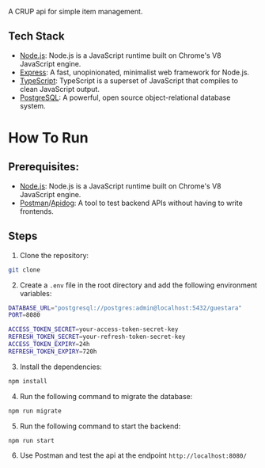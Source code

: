 A CRUP api for simple item management.

## Tech Stack

- [Node.js](https://nodejs.org): Node.js is a JavaScript runtime built on Chrome's V8 JavaScript engine.
- [Express](https://expressjs.com): A fast, unopinionated, minimalist web framework for Node.js.
- [TypeScript](https://www.typescriptlang.org): TypeScript is a superset of JavaScript that compiles to clean JavaScript output.
- [PostgreSQL](https://www.postgresql.org): A powerful, open source object-relational database system.

# How To Run

## Prerequisites:

- [Node.js](https://nodejs.org): Node.js is a JavaScript runtime built on Chrome's V8 JavaScript engine.
- [Postman](https://www.postman.com)/[Apidog](https://apidog.com): A tool to test backend APIs without having to write frontends.

## Steps

1. Clone the repository:

```bash
git clone
```

2. Create a `.env` file in the root directory and add the following environment variables:

```bash
DATABASE_URL="postgresql://postgres:admin@localhost:5432/guestara"
PORT=8080

ACCESS_TOKEN_SECRET=your-access-token-secret-key
REFRESH_TOKEN_SECRET=your-refresh-token-secret-key
ACCESS_TOKEN_EXPIRY=24h
REFRESH_TOKEN_EXPIRY=720h
```

3. Install the dependencies:

```bash
npm install
```

4. Run the following command to migrate the database:

```bash
npm run migrate
```

5. Run the following command to start the backend:

```bash
npm run start
```

6.  Use Postman and test the api at the endpoint `http://localhost:8080/`
